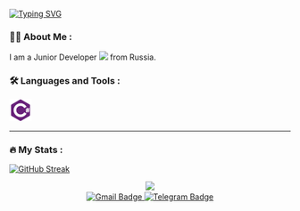    
[![Typing SVG](https://readme-typing-svg.herokuapp.com?color=%2336BCF7&lines=Hi+there,+I'm+Nikita)](https://git.io/typing-svg)

### :man_technologist: About Me :
I am a Junior Developer <img src="https://media.giphy.com/media/4Zo41lhzKt6iZ8xff9/giphy.gif" width="40"> from Russia.
### :hammer_and_wrench: Languages and Tools :
<div>
  <img src="https://github.com/devicons/devicon/blob/master/icons/csharp/csharp-plain.svg" title="C#" alt="Csharp" width="40" height="40"/>&nbsp;
</div>

---

### :fire: My Stats :
[![GitHub Streak](http://github-readme-streak-stats.herokuapp.com?user=InYnI&theme=dark&background=000000)](https://git.io/streak-stats)

<div id="header" align="center">
  <img src="https://media.giphy.com/media/ehC4SqtNcEeLAiu66w/giphy.gif" width="100"/>
</div>

<div id="badges" align="center">
  <a href="mailto:nikitaleontev2222@gmail.com">
    <img src="https://img.shields.io/badge/Gmail-red?logo=gmail&logoColor=white&style=for-the-badge" alt="Gmail Badge"/>
  </a>
  <a href="https://t.me/I_nYn_I">
    <img src="https://img.shields.io/badge/Telegram-blue?logo=telegram&logoColor=white&style=for-the-badge" alt="Telegram Badge"/>
  </a>
</div>

<div id="badges" align="center">
  <img src="https://komarev.com/ghpvc/?username=InYnI&style=flat-square&color=orange" alt=""/>
</div>
